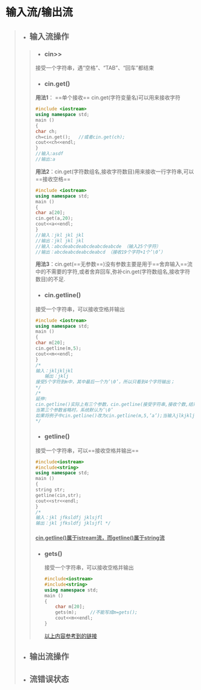 # 输入流/输出流

>+ ##  输入流操作
>
>> + ### cin>>
>>
>> 接受一个字符串，遇“空格”、“TAB”、“回车”都结束
>>
>> + ### cin.get()
>>
>> **用法1**： ==单个接收== cin.get(字符变量名)可以用来接收字符 
>>
>> ```c++
>> #include <iostream>
>> using namespace std;
>> main ()
>> {
>> char ch;
>> ch=cin.get();   //或者cin.get(ch);
>> cout<<ch<<endl;
>> }
>> //输入:asdf
>> //输出:a
>> ```
>>
>> **用法2**：cin.get(字符数组名,接收字符数目)用来接收一行字符串,可以==接收空格==
>>
>> ```c++
>> #include <iostream>
>> using namespace std;
>> main ()
>> {
>> char a[20];
>> cin.get(a,20);
>> cout<<a<<endl;
>> }
>> //输入：jkl jkl jkl 
>> //输出：jkl jkl jkl 
>> //输入：abcdeabcdeabcdeabcdeabcde （输入25个字符）
>> //输出：abcdeabcdeabcdeabcd （接收19个字符+1个’\0’） 
>> ```
>>
>> **用法3**：cin.get(==无参数==)没有参数主要是用于==舍弃输入==流中的不需要的字符,或者舍弃回车,弥补cin.get(字符数组名,接收字符数目)的不足. 
>>
>> + ### cin.getline()
>>
>> 接受一个字符串，可以接收空格并输出
>>
>> ```c++
>> #include <iostream>
>> using namespace std;
>> main ()
>> {
>> char m[20];
>> cin.getline(m,5);
>> cout<<m<<endl;
>> }
>> /*
>> 输入：jkljkljkl
>> 　　输出：jklj
>> 接受5个字符到m中，其中最后一个为’\0’，所以只看到4个字符输出； 
>> */
>> /*
>> 延伸:
>> cin.getline()实际上有三个参数，cin.getline(接受字符串,接收个数,结束字符) 
>> 当第三个参数省略时，系统默认为’\0’ 
>> 如果将例子中cin.getline()改为cin.getline(m,5,’a’);当输入jlkjkljkl时输出jklj，输入jkaljkljkl时，输出jk 
>> */
>> ```
>>
>> + ### getline()
>>
>> 接受一个字符串，可以==接收空格并输出==
>>
>> ```c++
>> #include<iostream>
>> #include<string>
>> using namespace std;
>> main ()
>> {
>> string str;
>> getline(cin,str);
>> cout<<str<<endl;
>> }
>> /*
>> 输入：jkl jfksldfj jklsjfl
>> 输出：jkl jfksldfj jklsjfl */
>> ```
>>
>> #### <u> cin.getline()属于istream流，而getline()属于string流</u>
>>
>> + ### gets()
>>
>>   接受一个字符串，可以接收空格并输出
>>
>>   ```c++
>>   #include<iostream>
>>   #include<string>
>>   using namespace std;
>>   main ()
>>   {
>>       char m[20];
>>       gets(m);     //不能写成m=gets();
>>       cout<<m<<endl;
>>   }
>>   ```
>>
>>   [以上内容参考到的链接](https://blog.csdn.net/JIEJINQUANIL/article/details/50802902)
>
>+ ##  输出流操作
>
>+ ## 流错误状态


